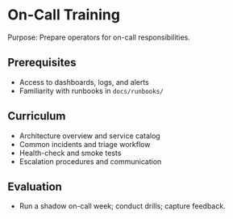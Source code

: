 # On-Call Training

Purpose: Prepare operators for on-call responsibilities.

## Prerequisites
- Access to dashboards, logs, and alerts
- Familiarity with runbooks in `docs/runbooks/`

## Curriculum
- Architecture overview and service catalog
- Common incidents and triage workflow
- Health-check and smoke tests
- Escalation procedures and communication

## Evaluation
- Run a shadow on-call week; conduct drills; capture feedback.

